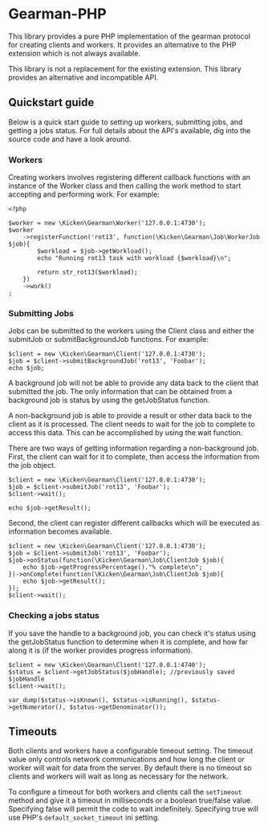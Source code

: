 # Gearman-PHP

This library provides a pure PHP implementation of the gearman protocol for creating clients and workers.  It provides an alternative to the PHP extension which is not always available.

This library is not a replacement for the existing extension.  This library provides an alternative and incompatible API.

## Quickstart guide

Below is a quick start guide to setting up workers, submitting jobs, and getting a jobs status.   For full details about the API's available, dig into the source code and have a look around.

### Workers

Creating workers involves registering different callback functions with an instance of the Worker class and then calling the work method to start accepting and performing work.  For example:

    <?php
    
    $worker = new \Kicken\Gearman\Worker('127.0.0.1:4730');
    $worker
        ->registerFunction('rot13', function(\Kicken\Gearman\Job\WorkerJob $job){
            $workload = $job->getWorkload();
            echo "Running rot13 task with workload {$workload}\n";
    
            return str_rot13($workload);
        })
        ->work()
    ;

### Submitting Jobs

Jobs can be submitted to the workers using the Client class and either the submitJob or submitBackgroundJob functions.  For example:

    
    $client = new \Kicken\Gearman\Client('127.0.0.1:4730');
    $job = $client->submitBackgroundJob('rot13', 'Foobar');
    echo $job;

A background job will not be able to provide any data back to the client that submitted the job.  The only information that can be obtained from a background job is status by using the getJobStatus function.

A non-background job is able to provide a result or other data back to the client as it is processed.  The client needs to wait for the job to complete to access this data.  This can be accomplished by using the wait function.

There are two ways of getting information regarding a non-background job.  First, the client can wait for it to complete, then access the information from the job object.  

    $client = new \Kicken\Gearman\Client('127.0.0.1:4730');
    $job = $client->submitJob('rot13', 'Foobar');
    $client->wait();
    
    echo $job->getResult();


Second, the client can register different callbacks which will be executed as information becomes available.

    $client = new \Kicken\Gearman\Client('127.0.0.1:4730');
    $job = $client->submitJob('rot13', 'Foobar');
    $job->onStatus(function(\Kicken\Gearman\Job\ClientJob $job){
        echo $job->getProgressPercentage()."% complete\n";
    })->onComplete(function(\Kicken\Gearman\Job\ClientJob $job){
        echo $job->getResult();
    });
    $client->wait();

### Checking a jobs status

If you save the handle to a background job, you can check it's status using the getJobStatus function to determine when it is complete, and how far along it is (if the worker provides progress information).

    $client = new \Kicken\Gearman\Client('127.0.0.1:4740');
    $status = $client->getJobStatus($jobHandle); //previously saved $jobHandle
    $client->wait();
    
    var_dump($status->isKnown(), $status->isRunning(), $status->getNumerator(), $status->getDenominator());


## Timeouts

Both clients and workers have a configurable timeout setting.  The timeout value only controls network communications and how long the client or worker will wait for data from the server.  By default there is no timeout so clients and workers will wait as long as necessary for the network.

To configure a timeout for both workers and clients call the `setTimeout` method and give it a timeout in milliseconds or a boolean true/false value.  Specifying false will permit the code to wait indefinitely.  Specifying true will use PHP's `default_socket_timeout` ini setting.

